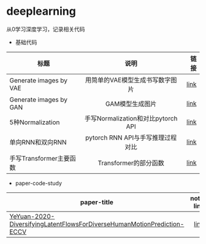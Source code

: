 # deeplearning
从0学习深度学习，记录相关代码
+ 基础代码

| 标题   |      说明      |  链接 |
|----------|:-------------:|------:|
| Generate images by VAE |  用简单的VAE模型生成书写数字图片 | <a href="./basic_vae.ipynb">link</a> |
| Generate images by GAN | GAM模型生成图片 | <a href="./Basic_code/Basic_GAN.ipynb">link</a> |
|5种Normalization | 手写Normalization和对比pytorch API | <a href="./Basic_code/5种normlization.ipynb">link</a>|
|单向RNN和双向RNN|pytorch RNN API与手写推理过程对比|<a href="./Basic_code/单向RNN和双向RNN实现.ipynb">link</a>|
|手写Transformer主要函数|Transformer的部分函数|<a href="./Basic_code/Transformer手写实现.ipynb">link</a>|


+ paper-code-study

|paper-title|note-link|
|---|:---:|
|<a href="http://arxiv.org/abs/2003.08386">YeYuan-2020-DiversifyingLatentFlowsForDiverseHumanMotionPrediction-ECCV</a>| <a href="./Basic_code/Dlow源码分析/README.md">link</a>|
